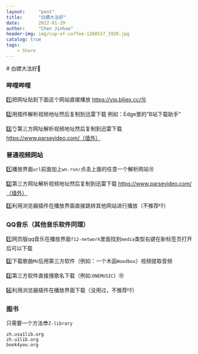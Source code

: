 ```yaml
---
layout:     "post"
title:      "白嫖大法好"
date:       2022-01-29
author:     "Chen Jinhao"
header-img: img/cup-of-coffee-1280537_1920.jpg
catalog: true
tags:
    - Share
---
```

<head>
    <script src="https://cdnjs.cloudflare.com/ajax/libs/mathjax/2.7.1/MathJax.js?config=TeX-AMS-MML_HTMLorMML" type="text/javascript"></script>
    <script type="text/x-mathjax-config">
        MathJax.Hub.Config({
            tex2jax: {
            skipTags: ['script', 'noscript', 'style', 'textarea', 'pre'],
            inlineMath: [ ['$','$'], ["\\(","\\)"] ],
            displayMath: [ ['$$','$$'], ["\\[","\\]"] ],
            }
        });
    </script>
    </head>
# 白嫖大法好🍻

### 哔哩哔哩

1️⃣把网址贴到下面这个网站直接播放  https://vip.bljiex.cc/🉑

2️⃣用插件解析视频地址然后复制到迅雷下载  例如：Edge里的“B站下载助手”

3️⃣👌第三方网址解析视频地址然后复制到迅雷下载  https://www.parsevideo.com/（墙外）

### 普通视频网站

1️⃣播放界面`url`前面加上`wn.run/`点击上面的任意一个解析网站🉑

2️⃣第三方网址解析视频地址然后复制到迅雷下载  https://www.parsevideo.com/（墙外）

3️⃣利用浏览器插件在播放界面直接跳转其他网站进行播放（不推荐👎）

### QQ音乐（其他音乐软件同理）

1️⃣网页版qq音乐在播放界面`f12-network`里面找到`media`类型右键在新标签页打开后可以下载

2️⃣下载歌曲`MV`后用第三方软件（例如：一个木函`Woodbox`）视频提取音频

3️⃣第三方软件直接搜歌名下载（例如:`ONEMUSIC`）🉑

4️⃣利用浏览器插件在播放界面下载（没用过，不推荐👎）

### 图书

只需要一个方法😎`Z-library` 

```
zh.usa1lib.org
zh.u1lib.org
book4you.org
```

